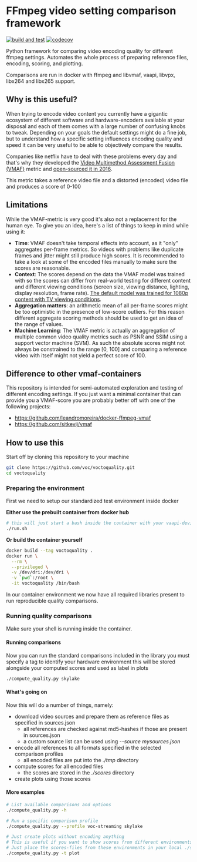 # FFmpeg video setting comparison framework
[![build and test](https://github.com/voc/voctoquality/workflows/build%20and%20test/badge.svg)](https://github.com/voc/voctoquality/actions)
[![codecov](https://codecov.io/gh/voc/voctoquality/branch/master/graph/badge.svg)](https://codecov.io/gh/voc/voctoquality)

Python framework for comparing video encoding quality for different ffmpeg settings. Automates the whole process of preparing reference files, encoding, scoring, and plotting.

Comparisons are run in docker with ffmpeg and libvmaf, vaapi, libvpx, libx264 and libx265 support.

## Why is this useful?
When trying to encode video content you currently have a gigantic ecosystem of different software and hardware-encoders available at your disposal and each of them comes with a large number of confusing knobs to tweak. Depending on your goals the default settings might do a fine job, but to understand how a specific setting influences encoding quality and speed it can be very useful to be able to objectively compare the results.

Companies like netflix have to deal with these problems every day and that's why they developed the [Video Multimethod Assessment Fusion (VMAF)](https://netflixtechblog.com/toward-a-practical-perceptual-video-quality-metric-653f208b9652) metric and [open-sourced it in 2016](https://github.com/Netflix/vmaf.git).

This metric takes a reference video file and a distorted (encoded) video file and produces a score of 0-100

## Limitations
While the VMAF-metric is very good it's also not a replacement for the human eye. To give you an idea, here's a list of things to keep in mind while using it:
  - **Time**: VMAF doesn't take temporal effects into account, as it "only" aggregates per-frame metrics. So videos with problems like duplicate frames and jitter might still produce high scores. It is recommended to take a look at some of the encoded files manually to make sure the scores are reasonable.
  - **Context**: The scores depend on the data the VMAF model was trained with so the scores can differ from real-world testing for different content and different viewing conditions (screen size, viewing distance, lighting, display resolution, frame rate). [The default model was trained for 1080p content with TV viewing conditions](https://github.com/Netflix/vmaf/blob/master/FAQ.md).
  - **Aggregation matters**: an arithmetic mean of all per-frame scores might be too optimistic in the presence of low-score outliers. For this reason different aggregate scoring methods should be used to get an idea of the range of values.
  - **Machine Learning**: The VMAF metric is actually an aggregation of multiple common video quality metrics such as PSNR and SSIM using a support vector machine (SVM). As such the absolute scores might not always be constrained to the range [0, 100] and comparing a reference video with itself might not yield a perfect score of 100.

## Difference to other vmaf-containers
This repository is intended for semi-automated exploration and testing of different encoding settings. If you just want a minimal container that can provide you a VMAF-score you are probably better off with one of the following projects:
  - https://github.com/leandromoreira/docker-ffmpeg-vmaf
  - https://github.com/sitkevij/vmaf

## How to use this
Start off by cloning this repository to your machine
```bash
git clone https://github.com/voc/voctoquality.git
cd voctoquality
```

### Preparing the environment
First we need to setup our standardized test environment inside docker

**Either use the prebuilt container from docker hub**
```bash
# this will just start a bash inside the container with your vaapi-device mounted if you have one
./run.sh
```

**Or build the container yourself**
```bash
docker build --tag voctoquality .
docker run \
  --rm \
  --privileged \
  -v /dev/dri:/dev/dri \
  -v `pwd`:/root \
  -it voctoquality /bin/bash
```

In our container environment we now have all required libraries present to run reproducible quality comparisons.

### Running quality comparisons
Make sure your shell is running inside the container.

#### Running comparisons
Now you can run the standard comparisons included in the library you must specify a tag to identify your hardware environment this will be stored alongside your computed scores and used as label in plots
```bash
./compute_quality.py skylake
```

#### What's going on
Now this will do a number of things, namely:
  - download video sources and prepare them as reference files as specified in sources.json
    - all references are checked against md5-hashes if those are present in sources.json
    - a custom source list can be used using *--source mysources.json*
  - encode all references to all formats specified in the selected comparison profiles
    - all encoded files are put into the *./tmp* directory
  - compute scores for all encoded files
    - the scores are stored in the *./scores* directory
  - create plots using those scores

#### More examples
```bash
# List available comparisons and options
./compute_quality.py -h

# Run a specific comparison profile
./compute_quality.py --profile voc-streaming skylake

# Just create plots without encoding anything
# This is useful if you want to show scores from different environments together in a single plot
# Just place the scores-files from these environments in your local ./scores directory
./compute_quality.py -t plot
```
